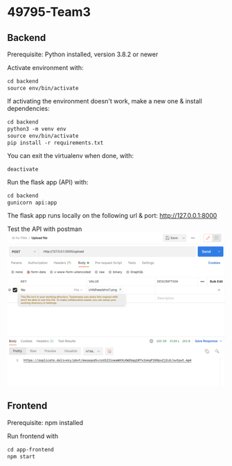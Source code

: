 # 49795-Team3

## Backend
Prerequisite: Python installed, version 3.8.2 or newer

Activate environment with: 
```
cd backend
source env/bin/activate
```

If activating the environment doesn't work, make a new one & install dependencies: 
```
cd backend
python3 -m venv env
source env/bin/activate
pip install -r requirements.txt
```
You can exit the virtualenv when done, with:
```
deactivate
```
Run the flask app (API) with: 
```
cd backend
gunicorn api:app
```
The flask app runs locally on the following url & port: http://127.0.0.1:8000

Test the API with postman
![Screenshot](screenshotpostman.png)
## Frontend
Prerequisite: npm installed

Run frontend with 
```
cd app-frontend
npm start
```
